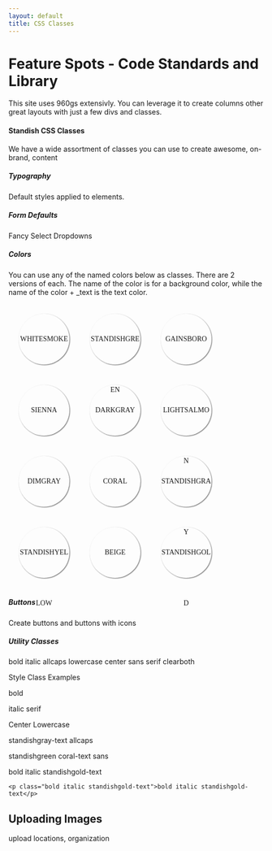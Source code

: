 ```yaml
---
layout: default
title: CSS Classes
---
```


# Feature Spots - Code Standards and Library

This site uses 960gs extensivly. You can leverage it to create columns other great layouts with just a few divs and classes.

#### Standish CSS Classes

We have a wide assortment of classes you can use to create awesome, on-brand, content

##### Typography

Default styles applied to elements.

##### Form Defaults

Fancy Select Dropdowns

##### Colors

You can use any of the named colors below as classes. There are 2 versions of each. The name of the color is for a background color, while the name of the color + _text is the text color.

<style>
.color-swatch {
	width: 100px;
	height: 100px;
	border-radius: 50%;
	text-shadow: 1px 1px 0 white;
	float: left;
	margin: 20px;
	line-height: 100px;
	text-align: center;
	box-shadow: 1px 1px 2px #696969;
	text-transform: uppercase;
	font-family: "PT Sans Narrow"
}
</style>
<div class="color-swatch whitesmoke">whitesmoke</div>
<div class="color-swatch standishgreen">standishgreen</div>
<div class="color-swatch gainsboro">gainsboro</div>
<div class="color-swatch sienna">sienna</div>
<div class="color-swatch darkgray">darkgray</div>
<div class="color-swatch lightsalmon">lightsalmon</div>
<div class="color-swatch dimgray">dimgray</div>
<div class="color-swatch coral">coral</div>
<div class="color-swatch standishgray">standishgray</div>
<div class="color-swatch standishyellow">standishyellow</div>
<div class="color-swatch beige">beige</div>
<div class="color-swatch standishgold">standishgold</div>
<style>.clearboth{ clear:both;}</style>
<div class="clearboth"></div>

##### Buttons

Create buttons and buttons with icons

##### Utility Classes

bold
italic
allcaps
lowercase
center
sans
serif
clearboth

Style Class Examples

<p class="bold">bold</p>

<p class="italic serif">italic serif</p>

<p class="center lowercase">Center Lowercase</p>

<p class="standishgray-text allcaps">standishgray-text allcaps</p>

<p class="standishgreen coral-text sans">standishgreen coral-text sans</p>

<p class="bold italic standishgold-text">bold italic standishgold-text</p>

	<p class="bold italic standishgold-text">bold italic standishgold-text</p>

## Uploading Images

upload locations, organization